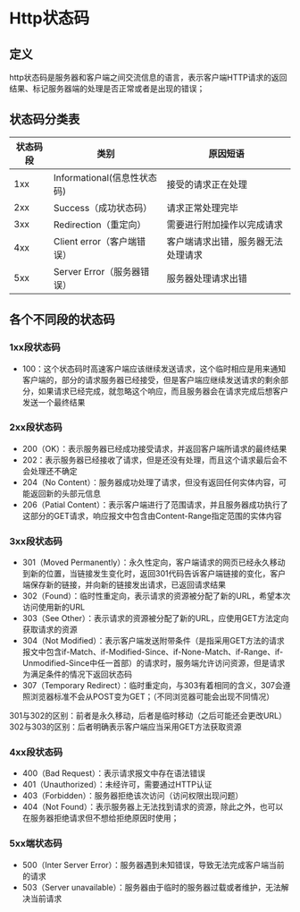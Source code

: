 # Http状态码

## 定义

​	http状态码是服务器和客户端之间交流信息的语言，表示客户端HTTP请求的返回结果、标记服务器端的处理是否正常或者是出现的错误；

## 状态码分类表

| 状态码段 | 类别 | 原因短语 |
| -------- | ---- | -------- |
|  1xx        |   Informational(信息性状态码)   | 接受的请求正在处理    |
|	2xx	|	Success（成功状态码）	|	请求正常处理完毕	|
| 	3xx	|	Redirection（重定向）	|	需要进行附加操作以完成请求	|
|	4xx	|	Client error（客户端错误）	|	客户端请求出错，服务器无法处理请求|
|	5xx	|	Server Error（服务器错误）	|	服务器处理请求出错 |

## 各个不同段的状态码

### 1xx段状态码

* 100：这个状态码时高速客户端应该继续发送请求，这个临时相应是用来通知客户端的，部分的请求服务器已经接受，但是客户端应继续发送请求的剩余部分，如果请求已经完成，就忽略这个响应，而且服务器会在请求完成后想客户发送一个最终结果

### 2xx段状态码

* 200（OK）：表示服务器已经成功接受请求，并返回客户端所请求的最终结果
* 202：表示服务器已经接收了请求，但是还没有处理，而且这个请求最后会不会处理还不确定
* 204（No Content）：服务器成功处理了请求，但没有返回任何实体内容，可能返回新的头部元信息
* 206（Patial Content）：表示客户端进行了范围请求，并且服务器成功执行了这部分的GET请求，响应报文中包含由Content-Range指定范围的实体内容

### 3xx段状态码

* 301（Moved Permanently）：永久性定向，客户端请求的网页已经永久移动到新的位置，当链接发生变化时，返回301代码告诉客户端链接的变化，客户端保存新的链接，并向新的链接发出请求，已返回请求结果
* 302（Found）：临时性重定向，表示请求的资源被分配了新的URL，希望本次访问使用新的URL
* 303（See Other）：表示请求的资源被分配了新的URL，应使用GET方法定向获取请求的资源
* 304（Not Modified）：表示客户端发送附带条件（是指采用GET方法的请求报文中包含if-Match、if-Modified-Since、if-None-Match、if-Range、if-Unmodified-Since中任一首部）的请求时，服务端允许访问资源，但是请求为满足条件的情况下返回状态码
* 307（Temporary Redirect）：临时重定向，与303有着相同的含义，307会遵照浏览器标准不会从POST变为GET；（不同浏览器可能会出现不同情况）

301与302的区别：前者是永久移动，后者是临时移动（之后可能还会更改URL）
302与303的区别：后者明确表示客户端应当采用GET方法获取资源

### 4xx段状态码

* 400（Bad Request）：表示请求报文中存在语法错误
* 401（Unauthorized）：未经许可，需要通过HTTP认证
* 403（Forbidden）：服务器拒绝该次访问（访问权限出现问题）
* 404（Not Found）：表示服务器上无法找到请求的资源，除此之外，也可以在服务器拒绝请求但不想给拒绝原因时使用；

### 5xx端状态码

* 500（Inter Server Error）：服务器遇到未知错误，导致无法完成客户端当前的请求
* 503（Server unavailable）：服务器由于临时的服务器过载或者维护，无法解决当前请求